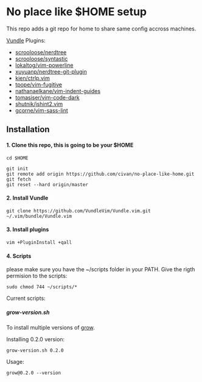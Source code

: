# No place like $HOME setup

This repo adds a git repo for home to share same config accross machines.

[Vundle](https://github.com/VundleVim/Vundle.vim) Plugins:

* [scrooloose/nerdtree](https://github.com/scrooloose/nerdtree)
* [scrooloose/syntastic](https://github.com/vim-syntastic/syntastic)
* [lokaltog/vim-powerline](https://github.com/Lokaltog/vim-powerline)
* [xuyuanp/nerdtree-git-plugin](https://github.com/Xuyuanp/nerdtree-git-plugin)
* [kien/ctrlp.vim](https://github.com/kien/ctrlp.vim)
* [tpope/vim-fugitive](https://github.com/tpope/vim-fugitive)
* [nathanaelkane/vim-indent-guides](https://github.com/nathanaelkane/vim-indent-guides)
* [tomasiser/vim-code-dark](https://github.com/tomasiser/vim-code-dark)
* [shutnik/jshint2.vim](https://github.com/Shutnik/jshint2.vim)
* [gcorne/vim-sass-lint](https://github.com/gcorne/vim-sass-lint)


## Installation

#### 1. Clone this repo, this is going to be your $HOME
```
cd $HOME
```

```
git init
git remote add origin https://github.com/civan/no-place-like-home.git
git fetch
git reset --hard origin/master
```

#### 2. Install Vundle

```
git clone https://github.com/VundleVim/Vundle.vim.git ~/.vim/bundle/Vundle.vim
```

#### 3. Install plugins

```
vim +PluginInstall +qall
```

#### 4. Scripts
please make sure you have the ~/scripts folder in your PATH.
Give the rigth permision to the scripts:

```
sudo chmod 744 ~/scripts/*
```

Current scripts:
##### grow-version.sh
To install multiple versions of [grow](https://github.com/grow/grow/releases/).

Installing 0.2.0 version:
```
grow-version.sh 0.2.0
```

Usage:
```
grow@0.2.0 --version
```
